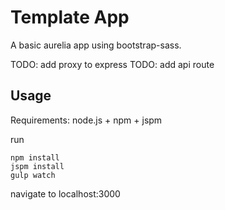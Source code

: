 # Template App

A basic aurelia app using bootstrap-sass. 

TODO: add proxy to express
TODO: add api route


## Usage

Requirements: node.js + npm +  jspm

run

```
npm install 
jspm install 
gulp watch 
```

navigate to localhost:3000
